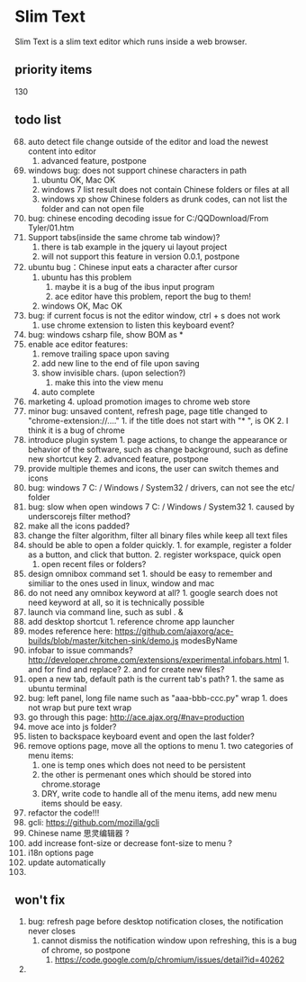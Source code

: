 # Slim Text

Slim Text is a slim text editor which runs inside a web browser.


## priority items
130


## todo list

68. auto detect file change outside of the editor and load the newest content into editor
    1. advanced feature, postpone
85. windows bug: does not support chinese characters in path
    1. ubuntu OK, Mac OK
    2. windows 7 list result does not contain Chinese folders or files at all
    3. windows xp show Chinese folders as drunk codes, can not list the folder and can not open file
86. bug: chinese encoding decoding issue for C:/QQDownload/From Tyler/01.htm
90. Support tabs(inside the same chrome tab window)?
    1. there is tab example in the jquery ui layout project
    2. will not support this feature in version 0.0.1, postpone
92. ubuntu bug：Chinese input eats a character after cursor
    1. ubuntu has this problem
        1. maybe it is a bug of the ibus input program
        2. ace editor have this problem, report the bug to them!
    2. windows OK, Mac OK
93. bug: if current focus is not the editor window, ctrl + s does not work
    1. use chrome extension to listen this keyboard event?
96. bug: windows csharp file, show BOM as *
97. enable ace editor features:
    1. remove trailing space upon saving
    2. add new line to the end of file upon saving
    3. show invisible chars. (upon selection?)
        1. make this into the view menu
    4. auto complete
99. marketing
    4. upload promotion images to chrome web store
104. minor bug: unsaved content, refresh page, page title changed to "chrome-extension://...."
    1. if the title does not start with "* ", is OK
    2. I think it is a bug of chrome
105. introduce plugin system
    1. page actions, to change the appearance or behavior of the software, such as change background, such as define new shortcut key 
    2. advanced feature, postpone
107. provide multiple themes and icons, the user can switch themes and icons
111. bug: windows 7 C: / Windows / System32 / drivers, can not see the etc/ folder
112. bug: slow when open windows 7 C: / Windows / System32
    1. caused by underscorejs filter method?
115. make all the icons padded?
116. change the filter algorithm, filter all binary files while keep all text files
118. should be able to open a folder quickly.
    1. for example, register a folder as a button, and click that button.
    2. register workspace, quick open
        1. open recent files or folders?
120. design omnibox command set
    1. should be easy to remember and similiar to the ones used in linux, window and mac
123. do not need any omnibox keyword at all?
    1. google search does not need keyword at all, so it is technically possible
125. launch via command line, such as subl . &
126. add desktop shortcut
    1. reference chrome app launcher
130. modes reference here: https://github.com/ajaxorg/ace-builds/blob/master/kitchen-sink/demo.js   modesByName
132. infobar to issue commands? http://developer.chrome.com/extensions/experimental.infobars.html
    1. and for find and replace?
    2. and for create new files?
133. open a new tab, default path is the current tab's path?
    1. the same as ubuntu terminal
134. bug: left panel, long file name such as "aaa-bbb-ccc.py" wrap
    1. <a> does not wrap but pure text wrap
135. go through this page: http://ace.ajax.org/#nav=production
136. move ace into js folder?
137. listen to backspace keyboard event and open the last folder?
138. remove options page, move all the options to menu
    1. two categories of menu items: 
        1. one is temp ones which does not need to be persistent
        2. the other is permenant ones which should be stored into chrome.storage
        3. DRY, write code to handle all of the menu items, add new menu items should be easy.
139. refactor the code!!!
140. gcli: https://github.com/mozilla/gcli
141. Chinese name 思灵编辑器 ?
142. add increase font-size or decrease font-size to menu ?
144. i18n options page
145. update automatically
146. 


## won't fix

1. bug: refresh page before desktop notification closes, the notification never closes
    1. cannot dismiss the notification window upon refreshing, this is a bug of chrome, so postpone
        1. https://code.google.com/p/chromium/issues/detail?id=40262
2.
